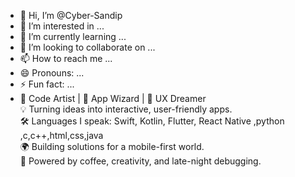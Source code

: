 - 👋 Hi, I’m @Cyber-Sandip
- 👀 I’m interested in ...
- 🌱 I’m currently learning ...
- 💞️ I’m looking to collaborate on ...
- 📫 How to reach me ...
- 😄 Pronouns: ...
- ⚡ Fun fact: ...
- 🎨 Code Artist | 📱 App Wizard | 🚀 UX Dreamer  
💡 Turning ideas into interactive, user-friendly apps.  
🛠️ Languages I speak: Swift, Kotlin, Flutter, React Native ,python ,c,c++,html,css,java  
🌍 Building solutions for a mobile-first world.  
🍕 Powered by coffee, creativity, and late-night debugging.  


<!---
Cyber-Sandip/Cyber-Sandip is a ✨ special ✨ repository because its `README.md` (this file) appears on your GitHub profile.
You can click the Preview link to take a look at your changes.
--->
